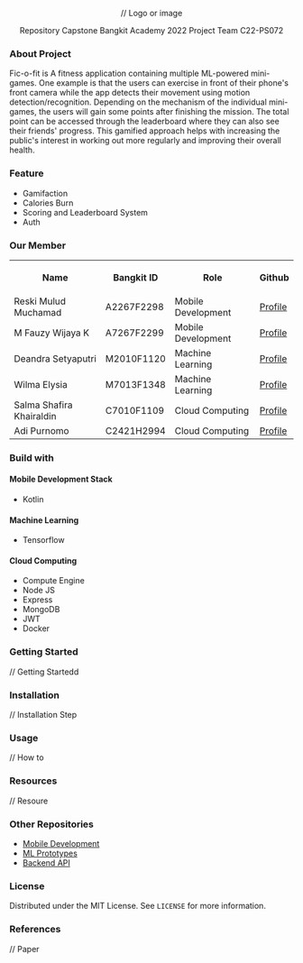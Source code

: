 <p align="center">
  // Logo or image
</p>
<p align="center">
  Repository Capstone Bangkit Academy 2022 Project Team C22-PS072
</p>

### About Project

Fic-o-fit is A fitness application containing multiple ML-powered mini-games. One example is that the users can exercise in front of their phone's front camera while the app detects their movement using motion detection/recognition. Depending on the mechanism of the individual mini-games, the users will gain some points after finishing the mission. The total point can be accessed through the leaderboard where they can also see their friends' progress. This gamified approach helps with increasing the public's interest in working out more regularly and improving their overall health.

### Feature

- Gamifaction
- Calories Burn
- Scoring and Leaderboard System
- Auth

### Our Member

<table>
  <tr>
    <th align="center">
      <p> 
        Name
      </p>
    </th>
    <th align="center">
      <p> 
        Bangkit ID
      </p>
    </th>
    <th align="center">
      <p> 
        Role
      </p>
    </th>
    <th align="center">
      <p> 
        Github
      </p>
    </th>
  </tr>
  <tr>
  <td> Reski Mulud Muchamad</td> <td>  A2267F2298 </td> <td>  Mobile Development </td> <td> <a href="https://github.com/reskimulud"> Profile </a> </td>
  </tr>
  <tr>
  <td> M Fauzy Wijaya K</td> <td>  A7267F2299</td> <td>  Mobile Development </td> <td> <a href="https://github.com/fauzywijaya"> Profile </a> </td>
  </tr>
  <tr>
  <td> Deandra Setyaputri</td> <td>  M2010F1120</td> <td>  Machine Learning </td> <td> <a href="https://github.com/deeandra"> Profile </a> </td>
  </tr>
  <tr>
  <td> Wilma Elysia </td> <td> M7013F1348 </td> <td>  Machine Learning </td> <td> <a href="https://github.com/wil-ma"> Profile </a> </td>
  </tr>
  <tr>
  <td> Salma Shafira Khairaldin</td> <td>  C7010F1109</td> <td> Cloud Computing </td> <td> <a href="https://github.com/SalmaShafiraKhairaldin"> Profile </a> </td>
  </tr>
  <tr>
  <td> Adi Purnomo </td> <td> C2421H2994 </td>  <td> Cloud Computing </td> <td> <a href="https://github.com/medival"> Profile </a> </td>
  </tr>
</table>

### Build with

#### Mobile Development Stack

- Kotlin

#### Machine Learning

- Tensorflow

#### Cloud Computing

- Compute Engine
- Node JS
- Express
- MongoDB
- JWT
- Docker

### Getting Started

// Getting Startedd

### Installation

// Installation Step

### Usage

// How to

### Resources

// Resoure

### Other Repositories

- [Mobile Development](https://github.com/Fic-o-Fit/ficofit-android)
- [ML Prototypes](https://github.com/Fic-o-Fit/ficofit-ml-prototypes)
- [Backend API](https://github.com/Fic-o-Fit/ficofit-cloud)

### License

Distributed under the MIT License. See `LICENSE` for more information.

### References

// Paper
